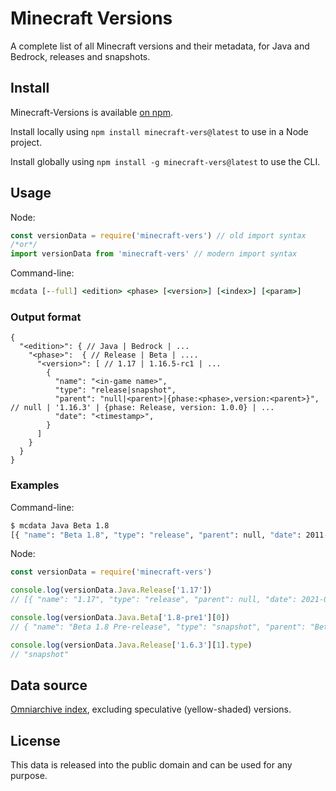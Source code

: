 # Minecraft Versions

A complete list of all Minecraft versions and their metadata, for Java and Bedrock, releases and snapshots.

## Install

Minecraft-Versions is available [on npm](https://npmjs.com/package/minecraft-vers).

Install locally using `npm install minecraft-vers@latest` to use in a Node project.

Install globally using `npm install -g minecraft-vers@latest` to use the CLI.

## Usage

Node:

```js
const versionData = require('minecraft-vers') // old import syntax
/*or*/
import versionData from 'minecraft-vers' // modern import syntax
```

Command-line:

```cmd
mcdata [--full] <edition> <phase> [<version>] [<index>] [<param>]
```

### Output format

```jsonc
{
  "<edition>": { // Java | Bedrock | ...
    "<phase>":  { // Release | Beta | ....
      "<version>": [ // 1.17 | 1.16.5-rc1 | ...
        {
          "name": "<in-game name>",
          "type": "release|snapshot",
          "parent": "null|<parent>|{phase:<phase>,version:<parent>}", // null | '1.16.3' | {phase: Release, version: 1.0.0} | ...
          "date": "<timestamp>",
        }
      ]
    }
  }
}
```

### Examples

Command-line:

```cmd
$ mcdata Java Beta 1.8
[{ "name": "Beta 1.8", "type": "release", "parent": null, "date": 2011-09-14 }]
```

Node:

```js
const versionData = require('minecraft-vers')

console.log(versionData.Java.Release['1.17'])
// [{ "name": "1.17", "type": "release", "parent": null, "date": 2021-06-08 }]

console.log(versionData.Java.Beta['1.8-pre1'][0])
// { "name": "Beta 1.8 Pre-release", "type": "snapshot", "parent": "Beta 1.8", "date": 2011-09-08 }

console.log(versionData.Java.Release['1.6.3'][1].type)
// "snapshot"
```

## Data source

[Omniarchive index](https://docs.google.com/spreadsheets/d/1OCxMNQLeZJi4BlKKwHx2OlzktKiLEwFXnmCrSdAFwYQ/htmlview), excluding speculative (yellow-shaded) versions.

## License

This data is released into the public domain and can be used for any purpose.
